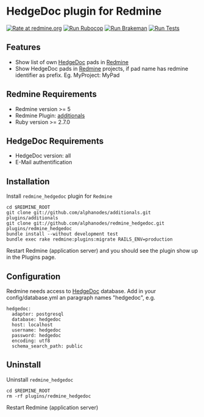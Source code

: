 HedgeDoc plugin for Redmine
===========================

[![Rate at redmine.org](https://img.shields.io/badge/rate%20at-redmine.org-blue.svg?style=fla)](https://www.redmine.org/plugins/redmine_hedgedoc) [![Run Rubocop](https://github.com/AlphaNodes/redmine_hedgedoc/workflows/Run%20Rubocop/badge.svg)](https://github.com/AlphaNodes/redmine_hedgedoc/actions/workflows/rubocop.yml) [![Run Brakeman](https://github.com/AlphaNodes/redmine_hedgedoc/workflows/Run%20Brakeman/badge.svg)](https://github.com/AlphaNodes/redmine_hedgedoc/actions/workflows/brakeman.yml) [![Run Tests](https://github.com/AlphaNodes/redmine_hedgedoc/workflows/Tests/badge.svg)](https://github.com/AlphaNodes/redmine_hedgedoc/actions/workflows/tests.yml)

Features
--------

* Show list of own [HedgeDoc](https://hedgedoc.org/) pads in [Redmine](https://www.redmine.org/)
* Show HedgeDoc pads in [Redmine](https://www.redmine.org/) projects, if pad name has redmine identifier as prefix. Eg. MyProject: MyPad

Redmine Requirements
--------------------

* Redmine version >= 5
* Redmine Plugin: [additionals](https://github.com/alphanodes/additionals)
* Ruby version >= 2.7.0

HedgeDoc Requirements
---------------------

* HedgeDoc version: all
* E-Mail authentification

Installation
------------

Install ``redmine_hedgedoc`` plugin for `Redmine`

    cd $REDMINE_ROOT
    git clone git://github.com/alphanodes/additionals.git plugins/additionals
    git clone git://github.com/alphanodes/redmine_hedgedoc.git plugins/redmine_hedgedoc
    bundle install --without development test
    bundle exec rake redmine:plugins:migrate RAILS_ENV=production

Restart Redmine (application server) and you should see the plugin show up in the Plugins page.


Configuration
-------------

Redmine needs access to [HedgeDoc](https://hedgedoc.org/) database. Add in your config/database.yml an paragraph names "hedgedoc", e.g.

    hedgedoc:
      adapter: postgresql
      database: hedgedoc
      host: localhost
      username: hedgedoc
      password: hedgedoc
      encoding: utf8
      schema_search_path: public

Uninstall
---------

Uninstall ``redmine_hedgedoc``

    cd $REDMINE_ROOT
    rm -rf plugins/redmine_hedgedoc

Restart Redmine (application server)

